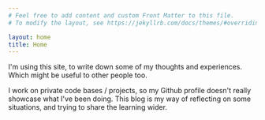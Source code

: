 ```yaml
---
# Feel free to add content and custom Front Matter to this file.
# To modify the layout, see https://jekyllrb.com/docs/themes/#overriding-theme-defaults

layout: home
title: Home
---
```

I'm using this site, to write down some of my thoughts and experiences. Which might be useful to other people too.

I work on private code bases / projects, so my Github profile doesn't really showcase what I've been doing. This blog is my way of reflecting on some situations, and trying to share the learning wider.
